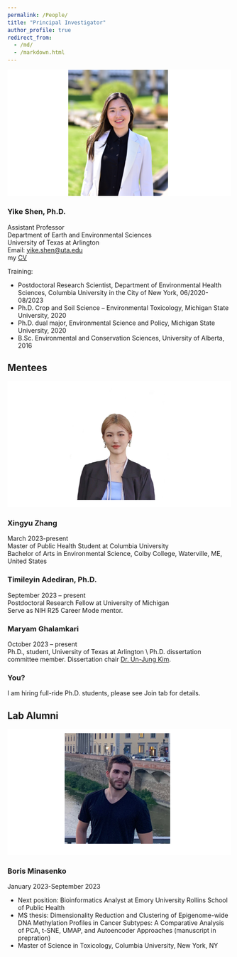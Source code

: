 ```yaml
---
permalink: /People/
title: "Principal Investigator"
author_profile: true
redirect_from: 
  - /md/
  - /markdown.html
---
```


![](webpeopleme.png)

### Yike Shen, Ph.D.
Assistant Professor \
Department of Earth and Environmental Sciences \
University of Texas at Arlington \
Email: yike.shen@uta.edu \
my [CV](https://github.com/YikeShen/Shen-Yike_CV/blob/master/CV_Shen%2CYike_122023.pdf) 

Training: 
* Postdoctoral Research Scientist, Department of Environmental Health Sciences, Columbia University in the City of New York, 06/2020-08/2023
* Ph.D. Crop and Soil Science – Environmental Toxicology, Michigan State University, 2020
* Ph.D. dual major, Environmental Science and Policy, Michigan State University, 2020
* B.Sc. Environmental and Conservation Sciences, University of Alberta, 2016

## Mentees

![](XingyuZhangPic.png)
### Xingyu Zhang
March 2023-present \
Master of Public Health Student at Columbia University \
Bachelor of Arts in Environmental Science, Colby College, Waterville, ME, United States

### Timileyin Adediran, Ph.D.
September 2023 – present \
Postdoctoral Research Fellow at University of Michigan \
Serve as NIH R25 Career Mode mentor.

### Maryam Ghalamkari
October 2023 – present \
Ph.D., student, University of Texas at Arlington \ 
Ph.D. dissertation committee member. Dissertation chair [Dr. Un-Jung Kim](https://www.uta.edu/academics/faculty/profile?username=kimu).


### You?
I am hiring full-ride Ph.D. students, please see Join tab for details. 

## Lab Alumni
![](BorisMinasenkoPic.png)
### Boris Minasenko
January 2023-September 2023
- Next position: Bioinformatics Analyst at Emory University Rollins School of Public Health
- MS thesis: Dimensionality Reduction and Clustering of Epigenome-wide DNA Methylation Profiles in Cancer Subtypes: A Comparative Analysis of PCA, t-SNE, UMAP, and Autoencoder Approaches (manuscript in prepration)
- Master of Science in Toxicology, Columbia University, New York, NY





